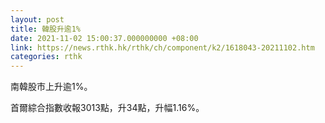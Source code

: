 ```yaml
---
layout: post
title: 韓股升逾1%
date: 2021-11-02 15:00:37.000000000 +08:00
link: https://news.rthk.hk/rthk/ch/component/k2/1618043-20211102.htm
categories: rthk
---
```


南韓股市上升逾1%。

首爾綜合指數收報3013點，升34點，升幅1.16%。
